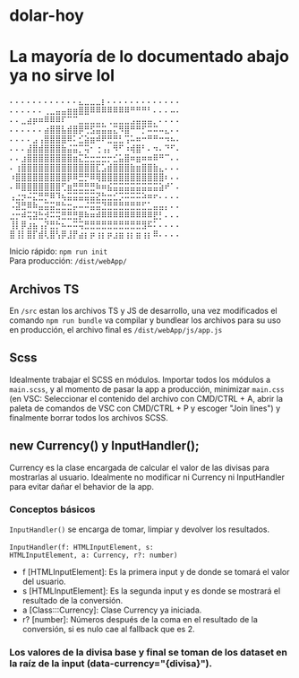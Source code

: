 # dolar-hoy

# La mayoría de lo documentado abajo ya no sirve lol

⠄⠄⠄⠄⠄⠄⠄⠄⠄⠄⠄⠄⣄⣀⣀⣀⡆⠄⠄⠄⠄⠄⠄⠄⠄⠄⠄⠄⠄⠄
⠄⠄⠄⠄⠄⠄⢀⣀⣤⣤⣶⣶⣿⣿⠿⠿⠿⠿⠿⠿⠿⠛⠛⠛⠃⠄⠄⠄⠤⠄
⠄⠄⣀⣴⡶⠶⠿⠿⠿⠏⠉⠉⣀⣀⣀⣀⡀⢀⣀⣀⣀⣠⣤⣤⣤⡀⠄⠄⠄⠄
⠄⠄⠄⠄⠄⠄⣴⣿⣿⣧⣾⣿⡿⢛⣫⣭⣭⣤⣍⠻⣿⠛⠛⡋⠭⠭⠤⣄⠄⠄
⠄⠄⠄⠄⣠⢠⣿⣿⣿⣿⠿⠅⣊⣵⣶⠾⠟⣛⣛⣃⢩⠥⠶⠒⠛⠛⠒⠲⠦⠄
⠄⠄⠄⣼⣿⣾⣿⣿⣿⣷⣬⣭⡉⢭⠂⢐⢠⡄⠻⠋⠰⢾⣿⠃⠄⠲⠄⠙⠋⠄
⠄⠄⣰⣿⣿⣿⣿⣿⣿⣿⣿⣶⣍⣓⣒⣒⣒⡒⣊⣥⣿⠶⣶⠶⠶⠿⠛⠉⠄⠄
⠄⢰⣿⣿⣿⣿⣿⣿⣿⣿⣿⣿⣿⣿⣿⣏⣡⣾⣿⣿⣿⣷⣶⣿⣿⣷⣄⠄⠄⠄
⠰⣿⣿⣿⣿⣿⣿⣿⣿⣿⡿⠿⣛⡛⠿⢿⣿⣿⣿⣿⣿⣿⣿⣿⣿⣿⣿⠆⠄⠄
⠄⠿⣿⣿⣿⣿⣿⣿⣿⢋⣶⣛⣛⣛⣛⠷⠶⣮⣭⣭⣭⣭⣭⣭⣭⣭⣵⠞⠁⠄
⢠⣐⡲⠬⣍⣛⡛⠿⠹⢦⣭⣭⣭⣭⣭⣝⣓⣒⣊⡩⠭⠭⠭⠵⠶⠖⠄⠄⠄⠄
⠠⣽⣛⠿⠷⣤⣭⣭⣛⣓⣒⡤⠤⠬⣭⣭⣙⣛⣛⣛⣛⣛⣛⣋⣁⣤⣤⡄⠄⠄
⣐⡒⠾⢭⣽⣓⡺⠭⢭⣛⣛⣛⡿⠷⠶⠾⠿⠿⠿⠿⠿⠿⠿⠿⠿⣟⡃⠄⠄⠄
⢸⡇⡿⣰⣦⢠⡝⣛⡓⠦⠤⠭⢭⣛⣛⣛⣛⣛⣛⣛⣛⣛⣛⣻⠯⠅⠄⠄⠄⠄
⣿⢸⡇⣿⡏⣾⢇⣿⢣⡿⣸⡟⣴⡆⡶⢰⡆⡶⣰⣶⢰⡆⣶⢰⡆⠿⠄⠄⠄⠄
 
Inicio rápido: <code>npm run init</code><br/>
Para producción: <code>/dist/webApp/</code>
## Archivos TS
En <code>/src</code> estan los archivos TS y JS de desarrollo, una vez modificados el comando <code>npm run bundle</code> va compilar y bundlear los archivos para su uso en producción, el archivo final es <code>/dist/webApp/js/app.js</code>
## Scss
Idealmente trabajar el SCSS en módulos. Importar todos los módulos a <code>main.scss</code>, y al momento de pasar la app a producción, minimizar <code>main.css</code> (en VSC: Seleccionar el contenido del archivo con CMD/CTRL + A, abrir la paleta de comandos de VSC con CMD/CTRL + P y escoger "Join lines") y finalmente borrar todos los archivos SCSS.
## new Currency() y InputHandler();
Currency es la clase encargada de calcular el valor de las divisas para mostrarlas al usuario. Idealmente no modificar ni Currency ni InputHandler para evitar dañar el behavior de la app.
### Conceptos básicos
<code>InputHandler()</code> se encarga de tomar, limpiar y devolver los resultados.<br/><br/>
<code>InputHandler(f: HTMLInputElement, s: HTMLInputElement, a: Currency, r?: number)</code><br/>
 - f [HTMLInputElement]: Es la primera input y de donde se tomará el valor del usuario.
 - s [HTMLInputElement]: Es la segunda input y es donde se mostrará el resultado de la conversión.
 - a [Class:::Currency]: Clase Currency ya iniciada.
 - r? [number]: Números después de la coma en el resultado de la conversión, si es nulo cae al fallback que es 2.<br/>
### Los valores de la divisa base y final se toman de los dataset en la raíz de la input (data-currency="{divisa}").


